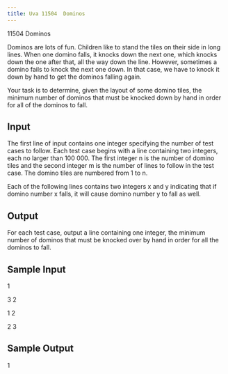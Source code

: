 ```yaml
---
title: Uva 11504  Dominos
---
```


11504 Dominos

Dominos are lots of fun. Children like to stand the tiles on their side in long lines. When one domino
falls, it knocks down the next one, which knocks down the one after that, all the way down the line.
However, sometimes a domino fails to knock the next one down. In that case, we have to knock it down
by hand to get the dominos falling again.

Your task is to determine, given the layout of some domino tiles, the minimum number of dominos
that must be knocked down by hand in order for all of the dominos to fall.

## Input

The first line of input contains one integer specifying the number of test cases to follow. Each test
case begins with a line containing two integers, each no larger than 100 000. The first integer n is the
number of domino tiles and the second integer m is the number of lines to follow in the test case. The
domino tiles are numbered from 1 to n.

Each of the following lines contains two integers x and y indicating that if domino number x falls,
it will cause domino number y to fall as well.

## Output

For each test case, output a line containing one integer, the minimum number of dominos that must be
knocked over by hand in order for all the dominos to fall.

## Sample Input
<p></p><p>1</p><p></p><p>3 2</p><p></p><p>1 2</p><p></p><p>2 3</p><p></p>

## Sample Output
<p></p><p>1</p>
